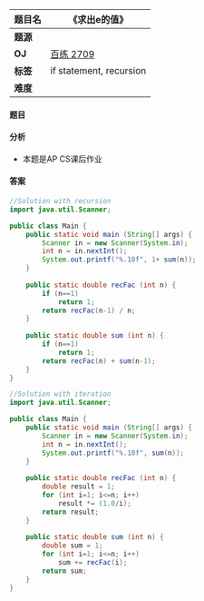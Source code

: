|题目名|《求出e的值》|  
|---|---|  
|**题源**||  
|**OJ**|[百练 2709](http://bailian.openjudge.cn/practice/2709/)|  
|**标签**|if statement, recursion|  
|**难度**||  

#### 题目
#### 分析 
* 本题是AP CS课后作业
#### 答案

```java
//Solution with recursion
import java.util.Scanner;

public class Main {
	public static void main (String[] args) {
		Scanner in = new Scanner(System.in);
		int n = in.nextInt();
		System.out.printf("%.10f", 1+ sum(n));
	}
	
	public static double recFac (int n) {
		if (n==1)
			return 1;
		return recFac(n-1) / n;
	}
	
	public static double sum (int n) {
		if (n==1)
			return 1;
		return recFac(n) + sum(n-1);
	}
}
```

```java
//Solution with iteration
import java.util.Scanner;

public class Main {
	public static void main (String[] args) {
		Scanner in = new Scanner(System.in);
		int n = in.nextInt();
		System.out.printf("%.10f", sum(n));
	}
	
	public static double recFac (int n) {
		double result = 1;
		for (int i=1; i<=n; i++)
			result *= (1.0/i);
		return result;
	}
	
	public static double sum (int n) {
		double sum = 1;
		for (int i=1; i<=n; i++)
			sum += recFac(i);
		return sum;
	}
}
```
